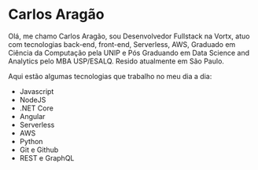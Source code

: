 # Carlos Aragão

Olá, me chamo Carlos Aragão, sou Desenvolvedor Fullstack na Vortx, atuo com tecnologias back-end, front-end, Serverless, AWS, Graduado em Ciência da Computação pela UNIP e Pós Graduando em Data Science and Analytics pelo MBA USP/ESALQ. Resido atualmente em São Paulo.

Aqui estão algumas tecnologias que trabalho no meu dia a dia: 

- Javascript
- NodeJS
- .NET Core
- Angular
- Serverless
- AWS
- Python
- Git e Github
- REST e GraphQL
